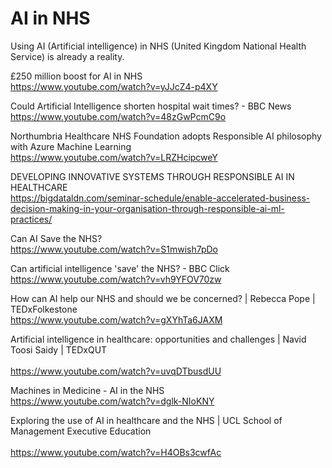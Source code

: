 # AI in NHS

Using AI (Artificial intelligence) in NHS (United Kingdom National Health Service) is already a reality. 

£250 million boost for AI in NHS<BR>
https://www.youtube.com/watch?v=yJJcZ4-p4XY<BR>

Could Artificial Intelligence shorten hospital wait times? - BBC News<BR>
https://www.youtube.com/watch?v=48zGwPcmC9o   <BR>

Northumbria Healthcare NHS Foundation adopts Responsible AI philosophy with Azure Machine Learning <BR>
https://www.youtube.com/watch?v=LRZHcipcweY <BR> 
  
DEVELOPING INNOVATIVE SYSTEMS THROUGH RESPONSIBLE AI IN HEALTHCARE<BR>
https://bigdataldn.com/seminar-schedule/enable-accelerated-business-decision-making-in-your-organisation-through-responsible-ai-ml-practices/  
    
Can AI Save the NHS?<BR>
https://www.youtube.com/watch?v=S1mwish7pDo <BR>
  
Can artificial intelligence 'save' the NHS? - BBC Click<BR>
https://www.youtube.com/watch?v=vh9YFOV70zw <BR>  

How can AI help our NHS and should we be concerned? | Rebecca Pope | TEDxFolkestone<BR>
https://www.youtube.com/watch?v=gXYhTa6JAXM<BR>
  
Artificial intelligence in healthcare: opportunities and challenges | Navid Toosi Saidy | TEDxQUT<BR>  
https://www.youtube.com/watch?v=uvqDTbusdUU<BR>  
  
Machines in Medicine - AI in the NHS<BR>
https://www.youtube.com/watch?v=dglk-NIoKNY<BR>  
  

Exploring the use of AI in healthcare and the NHS | UCL School of Management Executive Education<BR>  
https://www.youtube.com/watch?v=H4OBs3cwfAc<BR>  
